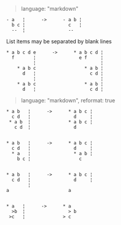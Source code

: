 > language: "markdown"

    - a   ¦      ->      - a b ¦
      b c ¦                c   ¦
      --  ¦                --  

List items may be separated by blank lines

    * a b c d e      ->      * a b c d ¦
      f       ¦                e f     ¦
              ¦                        ¦
        * a b c                  * a b ¦
          d   ¦                    c d ¦
              ¦                        ¦
        * a b c                  * a b ¦
          d   ¦                    c d ¦

> language: "markdown", reformat: true

    * a b   ¦      ->      * a b c ¦
      c d   ¦                d     ¦
     * a b  ¦              * a b c ¦
       c d  ¦                d


    * a b   ¦      ->      * a b c ¦
      c d   ¦                d     ¦
      * a   ¦                * a b ¦
        b c ¦                  c


    * a b   ¦      ->      * a b c ¦
      c d   ¦                d     ¦
            ¦
    a                      a


    * a   ¦      ->      * a
      >b  ¦                > b
     >c   ¦              > c